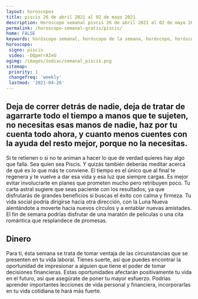 ```yaml
---
layout: horoscopos
title: piscis 26 de abril 2021 al 02 de mayo 2021 
description: Horóscopo semanal piscis 26 de abril 2021 al 02 de mayo 2021. Deja de correr detrás de nadie, deja de tratar de agarrarte todo el tiempo a manos que te sujeten, no necesitas esas manos de nadie, haz por tu cuenta todo ahora, y cuanto menos cuentes con la ayuda del resto mejor, porque no la necesitas.
permalink: /horoscopo-semanal-gratis/piscis/
home: FALSE
keywords: horóscopo semanal, horóscopo de la semana, horóscopo, horóscopo gratis,horóscopos, horóscopo esperanza gracia, horoscopos piscis la semana, horóscopos gratis, Tarot, Astrologia, Zodíaco, piscis, horoscopo gratis, semanal
horoscopo:
 signo: piscis
 video: -DQpmrrAIeU
ogimg: /images/zodiac/semanal_piscis.png
sitemap:
 priority: 1
 changefreq: 'weekly'
 lastmod: '2021-04-26'
---
```




## Deja de correr detrás de nadie, deja de tratar de agarrarte todo el tiempo a manos que te sujeten, no necesitas esas manos de nadie, haz por tu cuenta todo ahora, y cuanto menos cuentes con la ayuda del resto mejor, porque no la necesitas.

Si te retienen o si no te animan a hacer lo que de verdad quieres hay algo que falla. Sea quien sea Piscis. 
 Y quizás también deberías meditar acerca de qué es lo que más te conviene. El tiempo es el único que al final te regenera y te vuelve a dar esa vida y esa luz que siempre cargas.
Es mejor evitar involucrarte en planes que prometen mucho pero retribuyen poco. Tu carta astral sugiere que seas paciente con los resultados, ya que disfrutarás de grandes beneficios si buscas el éxito con calma y firmeza. Tu vida social podría dirigirse hacia otra dirección, con la Luna Nueva alentándote a moverte hacia nuevos círculos y a entablar nuevas amistades. El fin de semana podrías disfrutar de una maratón de películas o una cita romántica que resplandece de promesas.

## Dinero

Para  ti, ésta semana se trata de tomar ventaja de las circunstancias que se presenten en tu vida laboral. Tienes suerte, así que puedes encontrar la oportunidad de impresionar a alguien que tiene el poder de tomar decisiones financieras. Estas oportunidades afectarán positivamente tu vida en el futuro, así que asegúrate de poner tu mayor esfuerzo. Podrías aprender importantes lecciones de vida personal y financiera, incorporarlas en tu vida cotidiana te hará más fuerte.